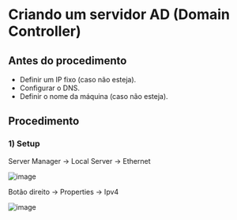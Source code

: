 # Criando um servidor AD (Domain Controller)

## Antes do procedimento

- Definir um IP fixo (caso não esteja).
- Configurar o DNS.
- Definir o nome da máquina (caso não esteja).

## Procedimento

### 1) Setup

Server Manager → Local Server → Ethernet

![image](https://github.com/user-attachments/assets/bc13af8b-acf7-4ed5-a76c-951cf9c13106)

Botão direito → Properties → Ipv4

![image](https://github.com/user-attachments/assets/43344923-17f6-4a3b-a0ae-dd30db1c2bcb)

